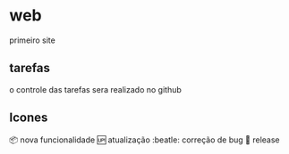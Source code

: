 # web
primeiro site
## tarefas
o controle das tarefas sera realizado no github

## Icones

:package: nova funcionalidade
:up: atualização
:beatle: correção de bug
:checkered_flag: release